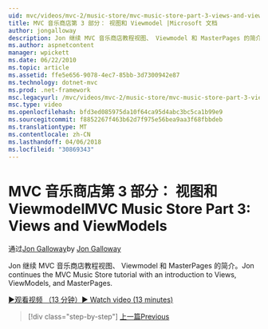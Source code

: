 ```yaml
---
uid: mvc/videos/mvc-2/music-store/mvc-music-store-part-3-views-and-viewmodels
title: MVC 音乐商店第 3 部分： 视图和 Viewmodel |Microsoft 文档
author: jongalloway
description: Jon 继续 MVC 音乐商店教程视图、 Viewmodel 和 MasterPages 的简介。
ms.author: aspnetcontent
manager: wpickett
ms.date: 06/22/2010
ms.topic: article
ms.assetid: ffe5e656-9078-4ec7-85bb-3d7300942e87
ms.technology: dotnet-mvc
ms.prod: .net-framework
msc.legacyurl: /mvc/videos/mvc-2/music-store/mvc-music-store-part-3-views-and-viewmodels
msc.type: video
ms.openlocfilehash: bfd3ed085975da10f64ca95d4abc3bc5ca1b99e9
ms.sourcegitcommit: f8852267f463b62d7f975e56bea9aa3f68fbbdeb
ms.translationtype: MT
ms.contentlocale: zh-CN
ms.lasthandoff: 04/06/2018
ms.locfileid: "30869343"
---
```

<a name="mvc-music-store-part-3-views-and-viewmodels"></a><span data-ttu-id="4e2f5-103">MVC 音乐商店第 3 部分： 视图和 Viewmodel</span><span class="sxs-lookup"><span data-stu-id="4e2f5-103">MVC Music Store Part 3: Views and ViewModels</span></span>
====================
<span data-ttu-id="4e2f5-104">通过[Jon Galloway](https://github.com/jongalloway)</span><span class="sxs-lookup"><span data-stu-id="4e2f5-104">by [Jon Galloway](https://github.com/jongalloway)</span></span>

<span data-ttu-id="4e2f5-105">Jon 继续 MVC 音乐商店教程视图、 Viewmodel 和 MasterPages 的简介。</span><span class="sxs-lookup"><span data-stu-id="4e2f5-105">Jon continues the MVC Music Store tutorial with an introduction to Views, ViewModels, and MasterPages.</span></span>

[<span data-ttu-id="4e2f5-106">&#9654;观看视频 （13 分钟）</span><span class="sxs-lookup"><span data-stu-id="4e2f5-106">&#9654; Watch video (13 minutes)</span></span>](https://channel9.msdn.com/Blogs/ASP-NET-Site-Videos/mvc-music-store-part-3-views-and-viewmodels)

> [!div class="step-by-step"]
> [<span data-ttu-id="4e2f5-107">上一篇</span><span class="sxs-lookup"><span data-stu-id="4e2f5-107">Previous</span></span>](mvc-music-store-part-2-controllers.md)
